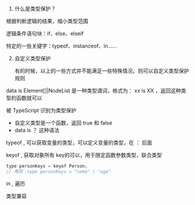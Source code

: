 



1. 什么是类型保护？

根据判断逻辑的结果，缩⼩类型范围

逻辑条件语句块：if、else、elseif

特定的⼀些关键字：typeof、instanceof、in……



2. ⾃定义类型保护

   有的时候，以上的⼀些⽅式并不能满⾜⼀些特殊情况，则可以⾃定义类型保护规则

data is Element[]|NodeList 是⼀种类型谓词，格式为： xx is XX ，返回这种类型的函数就可以

被 TypeScript 识别为类型保护

+ 自定义类型是一个函数，返回 true 和 false
+ data is ？ 这种语法



typeof ,  可以获取变量的类型，可以定义变量的类型，在 ： 后面

keyof ,  获取对象所有 key的可以，用于限定函数参数类型，联合类型

```js
type personKeys = keyof Person;
// 等同：type personKeys = "name" | "age"

```

in  , 遍历



类型兼容